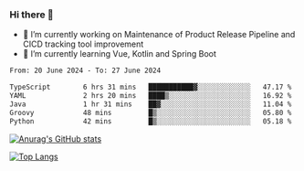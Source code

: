 ### Hi there 👋

- 🔭 I’m currently working on Maintenance of Product Release Pipeline and CICD tracking tool improvement
- 🌱 I’m currently learning Vue, Kotlin and Spring Boot

<!--START_SECTION:waka-->

```txt
From: 20 June 2024 - To: 27 June 2024

TypeScript        6 hrs 31 mins   ███████████▓░░░░░░░░░░░░░   47.17 %
YAML              2 hrs 20 mins   ████▒░░░░░░░░░░░░░░░░░░░░   16.92 %
Java              1 hr 31 mins    ██▓░░░░░░░░░░░░░░░░░░░░░░   11.04 %
Groovy            48 mins         █▒░░░░░░░░░░░░░░░░░░░░░░░   05.80 %
Python            42 mins         █▒░░░░░░░░░░░░░░░░░░░░░░░   05.18 %
```

<!--END_SECTION:waka-->

[![Anurag's GitHub stats](https://github-readme-stats.vercel.app/api?username=yunhao981&show_icons=true&theme=solarized-dark)](https://github.com/anuraghazra/github-readme-stats)

[![Top Langs](https://github-readme-stats.vercel.app/api/top-langs/?username=yunhao981&theme=solarized-dark&layout=compact)](https://github.com/anuraghazra/github-readme-stats)

<!--
**yunhao981/yunhao981** is a ✨ _special_ ✨ repository because its `README.md` (this file) appears on your GitHub profile.

Here are some ideas to get you started:

- 🔭 I’m currently working on Maintenance of Release Pipeline and CICD tracking tool improvement
- 🌱 I’m currently learning Vue, Kotlin and Spring Boot
- 👯 I’m looking to collaborate on ...
- 🤔 I’m looking for help with ...
- 💬 Ask me about ...
- 📫 How to reach me: ...
- 😄 Pronouns: ...
- ⚡ Fun fact: ...
-->



